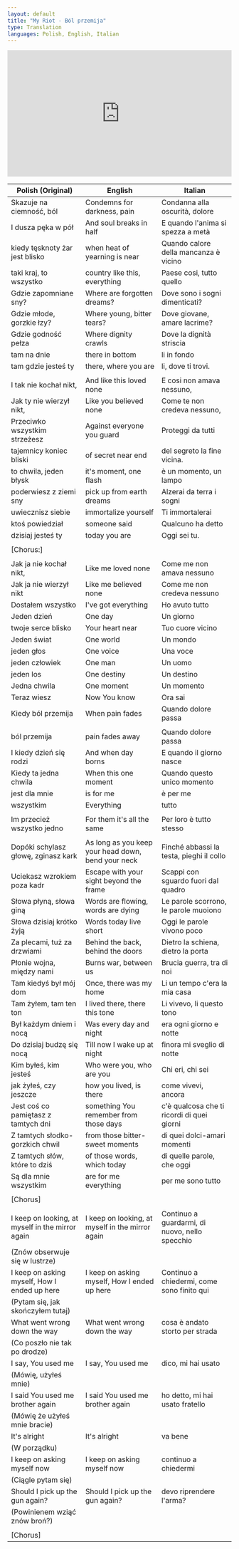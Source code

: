 ```yaml
--- 
layout: default
title: "My Riot - Ból przemija"
type: Translation
languages: Polish, English, Italian
---
```


<style>.embed-container { position: relative; padding-bottom: 56.25%; height: 0; overflow: hidden; max-width: 100%; } .embed-container iframe, .embed-container object, .embed-container embed { position: absolute; top: 0; left: 0; width: 100%; height: 100%; }</style><div class='embed-container'><iframe src='http://www.youtube.com/embed/dOogkFUdm2k' frameborder='0' allowfullscreen></iframe></div>

| Polish (Original) | English | Italian |
| ----------------- | ------- | ------- |
| Skazuje na ciemność, ból | Condemns for darkness, pain   | Condanna alla oscurità, dolore
| I dusza pęka w pół       | And soul breaks in half       | E quando l'anima si spezza a metà
| kiedy tęsknoty żar jest blisko | when heat of yearning is near | Quando calore della mancanza è vicino
| taki kraj, to wszystko         | country like this, everything | Paese cosi, tutto quello
| Gdzie zapomniane sny?          | Where are forgotten dreams?   | Dove sono i sogni dimenticati?
| Gdzie młode, gorzkie łzy? | Where young, bitter tears?    | Dove giovane, amare lacrime?
| Gdzie godność pełza | Where dignity crawls          | Dove la dignità striscia
| tam na dnie                    | there in bottom               | li in fondo
| tam gdzie jesteś ty        | there, where you are          | li, dove ti trovi.
| |
| I tak nie kochał nikt,     | And like this loved none      | E cosi non amava nessuno,
| Jak ty nie wierzył nikt,   | Like you believed none        | Come te non credeva nessuno,
| Przeciwko wszystkim strzeżesz | Against everyone you guard    | Proteggi da tutti
| tajemnicy koniec bliski        | of secret near end            | del segreto la fine vicina.
| to chwila, jeden błysk     | it's moment, one flash        | è un momento, un lampo
| poderwiesz z ziemi sny         | pick up from earth dreams     | Alzerai da terra i sogni
| uwiecznisz siebie              | immortalize yourself          | Ti immortalerai
| ktoś powiedział        | someone said                  | Qualcuno ha detto
| dzisiaj jesteś ty          | today you are                 | Oggi sei tu.
| |
| [Chorus:] |
| |
| Jak ja nie kochał nikt, | Like me loved none    | Come me non amava nessuno
| Jak ja nie wierzył nikt | Like me believed none | Come me non credeva nessuno
| Dostałem wszystko   | I've got everything   | Ho avuto tutto
| Jeden dzień         | One day               | Un giorno
| twoje serce blisko      | Your heart near       | Tuo cuore vicino
| Jeden świat         | One world             | Un mondo
| jeden głos          | One voice             | Una voce
| jeden człowiek      | One man               | Un uomo
| jeden los               | One destiny           | Un destino
| Jedna chwila            | One moment            | Un momento
| Teraz wiesz             | Now You know          | Ora sai
| Kiedy ból przemija  | When pain fades       | Quando dolore passa
| |
| ból przemija  | pain fades away | Quando dolore passa
| I kiedy dzień się rodzi | And when day borns   | E quando il giorno nasce
| Kiedy ta jedna chwila   | When this one moment | Quando questo unico momento
| jest dla mnie           | is for me            | è per me
| wszystkim               | Everything           | tutto
| |
| Im przecież wszystko jedno | For them it's all the same | Per loro è tutto stesso
| |
| Dopóki schylasz głowę, zginasz kark| As long as you keep your head down, bend your neck| Finché abbassi la testa, pieghi il collo
| Uciekasz wzrokiem poza kadr        | Escape with your sight beyond the frame           | Scappi con sguardo fuori dal quadro
| Słowa płyną, słowa giną| Words are flowing, words are dying        | Le parole scorrono, le parole muoiono
| Słowa dzisiaj krótko żyją| Words today live short                      | Oggi le parole vivono poco
| Za plecami, tuż za drzwiami    | Behind the back, behind the doors                 | Dietro la schiena, dietro la porta
| Płonie wojna, między nami  | Burns war, between us                             | Brucia guerra, tra di noi
| Tam kiedyś był mój dom | Once, there was my home                           | Li un tempo c'era la mia casa
| Tam żyłem, tam ten ton     | I lived there, there this tone | Li vivevo, li questo tono
| Był każdym dniem i nocą| Was every day and night | era ogni giorno e notte
| Do dzisiaj budzę się nocą| Till now I wake up at night | finora mi sveglio di notte
| Kim byłeś, kim jesteś  | Who were you, who are you | Chi eri, chi sei
| jak żyłeś, czy jeszcze | how you lived, is there | come vivevi, ancora
| Jest coś co pamiętasz z tamtych dni| something You remember from those days | c'è qualcosa che ti ricordi di quei giorni
| Z tamtych słodko-gorzkich chwil| from those bitter-sweet moments | di quei dolci-amari momenti
| Z tamtych słów, które to dziś| of those words, which today | di quelle parole, che oggi
| Są dla mnie wszystkim          | are for me everything | per me sono tutto
| |
| [Chorus]
| |
| I keep on looking, at myself in the mirror again | I keep on looking, at myself in the mirror again| Continuo a guardarmi, di nuovo, nello specchio
| (Znów obserwuje się w lustrze) | | 
| I keep on asking myself, How I ended up here     | I keep on asking myself, How I ended up here    | Continuo a chiedermi, come sono finito qui
| (Pytam się, jak skończyłem tutaj)    |                                                 | 
| What went wrong down the way                     | What went wrong down the way                    | cosa è andato storto per strada
| (Co poszło nie tak po drodze)                |                                                 | 
| I say, You used me                               | I say, You used me                              | dico, mi hai usato
| (Mówię, użyłeś mnie)         |                                                 | 
| I said You used me brother again                 | I said You used me brother again                | ho detto, mi hai usato fratello
| (Mówię że użyłeś mnie bracie) |                                                 | 
| It's alright                                     | It's alright                                    | va bene
| (W porządku)                                 |                                                 | 
| I keep on asking myself now                      | I keep on asking myself now                     | continuo a chiedermi
| (Ciągle pytam się)                       |                                                 | 
| Should I pick up the gun again?                  | Should I pick up the gun again?                 | devo riprendere l'arma?
| (Powinienem wziąć znów broń?)    |                                                 | 
| |
| [Chorus] |

